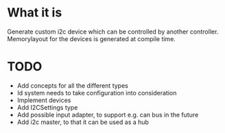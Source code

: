 # What it is

Generate custom i2c device which can be controlled by another controller.
Memorylayout for the devices is generated at compile time.

# TODO

- Add concepts for all the different types
- Id system needs to take configuration into consideration
- Implement devices
- Add I2CSettings type
- Add possible input adapter, to support e.g. can bus in the future
- Add i2c master, to that it can be used as a hub